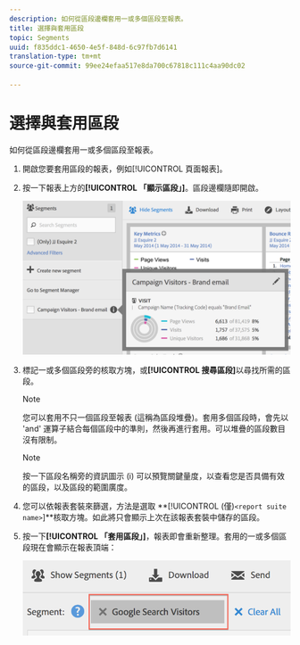 ```yaml
---
description: 如何從區段邊欄套用一或多個區段至報表。
title: 選擇與套用區段
topic: Segments
uuid: f835ddc1-4650-4e5f-848d-6c97fb7d6141
translation-type: tm+mt
source-git-commit: 99ee24efaa517e8da700c67818c111c4aa90dc02

---
```



# 選擇與套用區段

如何從區段邊欄套用一或多個區段至報表。

1. 開啟您要套用區段的報表，例如[!UICONTROL 頁面報表]。
1. 按一下報表上方的&#x200B;**[!UICONTROL 「顯示區段」]**。區段邊欄隨即開啟。

   ![](assets/segment_rail.png)

1. 標記一或多個區段旁的核取方塊，或&#x200B;**[!UICONTROL 搜尋區段]**&#x200B;以尋找所需的區段。

   >[!NOTE]
   >
   >您可以套用不只一個區段至報表 (這稱為區段堆疊)。套用多個區段時，會先以 &#39;and&#39; 運算子結合每個區段中的準則，然後再進行套用。可以堆疊的區段數目沒有限制。

   >[!NOTE]
   >
   >按一下區段名稱旁的資訊圖示 (i) 可以預覽關鍵量度，以查看您是否具備有效的區段，以及區段的範圍廣度。

1. 您可以依報表套裝來篩選，方法是選取 **[!UICONTROL (僅)`<report suite name>`]**核取方塊。如此將只會顯示上次在該報表套裝中儲存的區段。
1. 按一下&#x200B;**[!UICONTROL 「套用區段」]**，報表即會重新整理。套用的一或多個區段現在會顯示在報表頂端：

   ![](assets/applied_segments.png)
